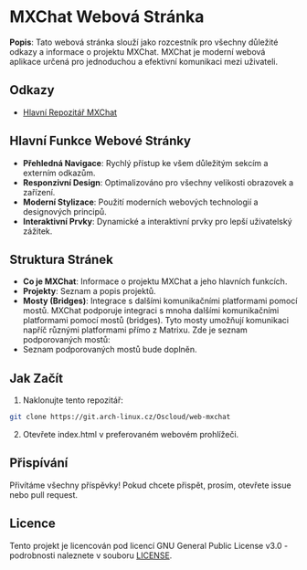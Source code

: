 # MXChat Webová Stránka

**Popis**:
Tato webová stránka slouží jako rozcestník pro všechny důležité odkazy a informace o projektu MXChat. MXChat je moderní webová aplikace určená pro jednoduchou a efektivní komunikaci mezi uživateli.

## Odkazy

- [Hlavní Repozitář MXChat](https://git.arch-linux.cz/Oscloud/mxchat)

## Hlavní Funkce Webové Stránky

- **Přehledná Navigace**: Rychlý přístup ke všem důležitým sekcím a externím odkazům.
- **Responzivní Design**: Optimalizováno pro všechny velikosti obrazovek a zařízení.
- **Moderní Stylizace**: Použití moderních webových technologií a designových principů.
- **Interaktivní Prvky**: Dynamické a interaktivní prvky pro lepší uživatelský zážitek.

## Struktura Stránek

- **Co je MXChat**: Informace o projektu MXChat a jeho hlavních funkcích.
- **Projekty**: Seznam a popis projektů.
- **Mosty (Bridges)**: Integrace s dalšími komunikačními platformami pomocí mostů.
MXChat podporuje integraci s mnoha dalšími komunikačními platformami pomocí mostů (bridges).
Tyto mosty umožňují komunikaci napříč různými platformami přímo z Matrixu.
Zde je seznam podporovaných mostů:
- Seznam podporovaných mostů bude doplněn.

## Jak Začít

1. Naklonujte tento repozitář:

 ```bash
 git clone https://git.arch-linux.cz/Oscloud/web-mxchat
 ```
  
2. Otevřete index.html v preferovaném webovém prohlížeči.

## Přispívání

Přivítáme všechny příspěvky! Pokud chcete přispět, prosím, otevřete issue nebo pull request.

## Licence

Tento projekt je licencován pod licencí GNU General Public License v3.0 - podrobnosti naleznete v souboru [LICENSE](LICENSE).
